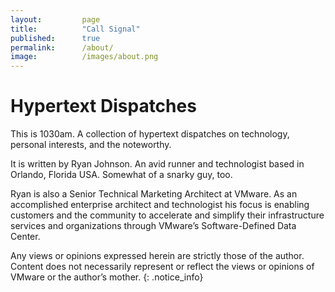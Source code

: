 ```yaml
---
layout:         page
title:          "Call Signal"
published:      true
permalink:      /about/
image:          /images/about.png
---
```


# Hypertext Dispatches

This is 1030am. A collection of hypertext dispatches on technology, personal interests, and the noteworthy.

It is written by Ryan Johnson. An avid runner and technologist based in Orlando, Florida USA. Somewhat of a snarky guy, too.

Ryan is also a Senior Technical Marketing Architect at VMware. As an accomplished enterprise architect and technologist his focus is enabling customers and the community to accelerate and simplify their infrastructure services and organizations through VMware’s Software-Defined Data Center.

Any views or opinions expressed herein are strictly those of the author. Content does not necessarily represent or reflect the views or opinions of VMware or the author’s mother.
{: .notice_info}
